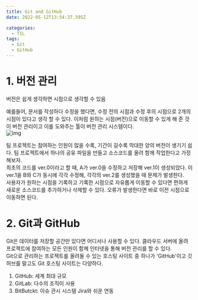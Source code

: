 ```yaml
---
title: Git and GitHub
date: 2022-05-12T13:54:37.595Z

categories:
  - TIL
tags:
  - Git
  - GitHub
---
```


# 1. 버전 관리
버전은 쉽게 생각하면 시점으로 생각할 수 있음  

예를들어, 문서를 작성하다 수정을 했다면, 수정 전의 시점과 수정 후의 시점으로 2개의 시점이 있다고 생각 할 수 있다. 이처럼 원하는 시점(버전)으로 이동할 수 있게 해 준 것이 버전 관리이고 이를 도와주는 툴이 버전 관리 시스템이다.  
![img](/nuyhc.github.io/assets/img/ver_control.jpg)

팀 프로젝트는 참여하는 인원이 많을 수록, 기간이 길수록 막대한 양의 버전이 생기기 쉽다. 팀 프로젝트에서 하나의 공유 파일을 만들고 소스코드를 올려 함께 작업한다고 가정해보자.  
최초의 코드를 ver.0이라고 할 때, A가 ver.0을 수정하고 저장해 ver.1이 생성되었다. 이 ver.1을 B와 C가 동시에 각각 수정해, 각각의 ver.2를 생성했을 때 문제가 발생한다.  
사용자가 원하는 시점을 기록하고 기록한 시점으로 자유롭게 이동할 수 있다면 편하게 새로운 소스코드를 추가하거나 삭제할 수 있다. 오류가 발생한다면 바로 이전 시점으로 이동하면 된다.

# 2. Git과 GitHub
Git은 데이터를 저장할 공간만 있다면 어디서나 사용할 수 있다. 클라우드 서버에 올려 프로젝트에 참여하는 모든 인원이 함께 인터넷을 통해 버전 관리를 할 수 있다.  
Git으로 관리하는 프로젝트를 올려둘 수 있는 호스팅 사이트 중 하나가 'GitHub'이고 깃허브를 말고도 Git 호스팅 사이트는 다양하다.  
1. GitHub: 세계 최대 규모
2. GitLab: 다수의 조직이 사용
3. BitButckt: 이슈 관시 시스템 Jira와 쉬운 연동